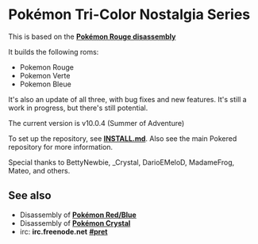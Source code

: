 # Pokémon Tri-Color Nostalgia Series

This is based on the [**Pokémon Rouge disassembly**][pokered-fr]

It builds the following roms:

* Pokemon Rouge
* Pokemon Verte
* Pokemon Bleue

It's also an update of all three, with bug fixes and new features. It's still a work in progress, but there's still potential.

The current version is v10.0.4 (Summer of Adventure)

To set up the repository, see [**INSTALL.md**](INSTALL.md). Also see the main Pokered repository for more information.

Special thanks to BettyNewbie, _Crystal, DarioEMeloD, MadameFrog, Mateo, and others.


## See also

* Disassembly of [**Pokémon Red/Blue**][pokered]
* Disassembly of [**Pokémon Crystal**][pokecrystal]
* irc: **irc.freenode.net** [**#pret**][irc]

[pokered-fr]: https://github.com/einstein95/pokered-fr
[pokered]: https://github.com/iimarckus/pokered
[pokecrystal]: https://github.com/kanzure/pokecrystal
[irc]: https://kiwiirc.com/client/irc.freenode.net/?#pret
